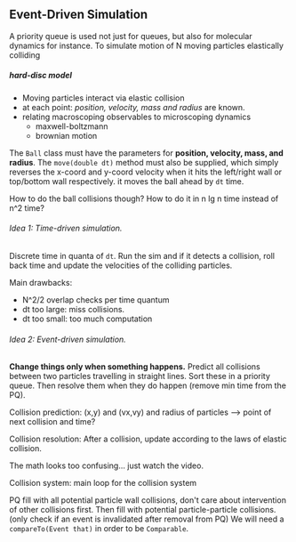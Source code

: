 ## Event-Driven Simulation

A priority queue is used not just for queues, but also for molecular dynamics
for instance. To simulate motion of N moving particles elastically colliding

##### hard-disc model

- Moving particles interact via elastic collision
- at each point: *position, velocity, mass and radius* are known.
- relating macroscoping observables to microscoping dynamics
    - maxwell-boltzmann
    - brownian motion

The ``` Ball ``` class must have the parameters for **position, velocity, mass, and
radius**. The ``` move(double dt) ``` method must also be supplied, which simply
reverses the x-coord and y-coord velocity when it hits the left/right wall or
top/bottom wall respectively. it moves the ball ahead by ``` dt ``` time.

How to do the ball collisions though? How to do it in n lg n time instead of n^2
time?

###### Idea 1: Time-driven simulation.

Discrete time in quanta of ``` dt ```. Run the sim and if it detects a
collision, roll back time and update the velocities of the colliding particles.

Main drawbacks:
- N^2/2 overlap checks per time quantum
- dt too large: miss collisions.
- dt too small: too much computation

###### Idea 2: Event-driven simulation.

**Change things only when something happens.** Predict all collisions between
two particles travelling in straight lines. Sort these in a priority queue. Then
resolve them when they do happen (remove min time from the PQ).

Collision prediction: (x,y) and (vx,vy) and radius of particles --> point of
next collision and time?

Collision resolution: After a collision, update according to the laws of elastic
collision.

The math looks too confusing... just watch the video.

Collision system: main loop for the collision system

PQ fill with all potential particle wall collisions, don't care about
intervention of other collisions first. Then fill with potential
particle-particle collisions. (only check if an event is invalidated after
removal from PQ) We will need a ``` compareTo(Event that) ``` in order to be
``` Comparable ```.
